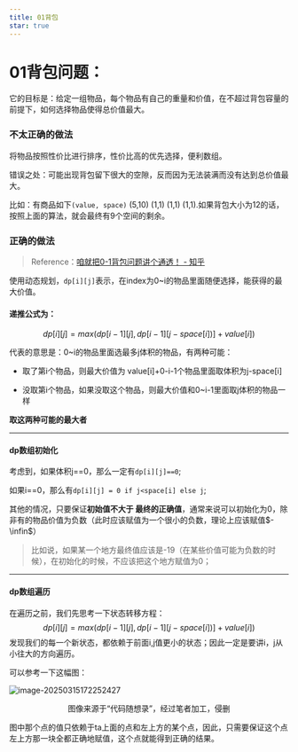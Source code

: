 ```yaml
---
title: 01背包
star: true
---
```


# 01背包问题：

它的目标是：给定一组物品，每个物品有自己的重量和价值，在不超过背包容量的前提下，如何选择物品使得总价值最大。

### **不太正确的做法**

将物品按照性价比进行排序，性价比高的优先选择，便利数组。

错误之处：可能出现背包留下很大的空隙，反而因为无法装满而没有达到总价值最大。

比如：有商品如下`(value, space)` (5,10) (1,1) (1,1) (1,1).如果背包大小为12的话，按照上面的算法，就会最终有9个空间的剩余。

### **正确的做法**

>    Reference：[咱就把0-1背包问题讲个通透！ - 知乎](https://zhuanlan.zhihu.com/p/345364527)

使用动态规划，`dp[i][j]`表示，在index为0~i的物品里面随便选择，能获得的最大价值。

#### 递推公式为：

$$
dp[i][j]=max(dp[i-1][j],dp[i-1][j-space[i])]+value[i])
$$

代表的意思是：0~i的物品里面选最多j体积的物品，有两种可能：

-   取了第i个物品，则最大价值为 value[i]+0-i-1个物品里面取体积为j-space[i]

-   没取第i个物品，如果没取这个物品，则最大价值和0~i-1里面取j体积的物品一样

**取这两种可能的最大者**

---

#### dp数组初始化

考虑到，如果体积j==0，那么一定有`dp[i][j]==0`;

如果i==0，那么有`dp[i][j] = 0 if j<space[i] else j`;

其他的情况，只要保证**初始值不大于 最终的正确值**，通常来说可以初始化为0，除非有的物品价值为负数（此时应该赋值为一个很小的负数，理论上应该赋值$- \infin$）

>   比如说，如果某一个地方最终值应该是-19（在某些价值可能为负数的时候），在初始化的时候，不应该把这个地方赋值为0；

---

#### dp数组遍历

在遍历之前，我们先思考一下状态转移方程：
$$
dp[i][j]=max(dp[i-1][j],dp[i-1][j-space[i])]+value[i])
$$
发现我们的每一个新状态，都依赖于前面i,j值更小的状态；因此一定是要讲i，j从小往大的方向遍历。

可以参考一下这幅图：

![image-20250315172252427](https://yamapicgo.oss-cn-nanjing.aliyuncs.com/picgoImage/image-20250315172252427.png)

<center>图像来源于“代码随想录”，经过笔者加工，侵删</center>

图中那个点的值只依赖于ta上面的点和左上方的某个点，因此，只需要保证这个点左上方那一块全都正确地赋值，这个点就能得到正确的结果。